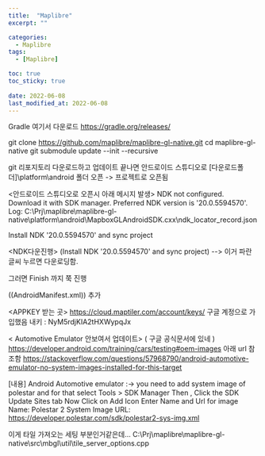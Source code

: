 ```yaml
---
title:  "Maplibre"
excerpt: ""

categories:
  - Maplibre
tags:
  - [Maplibre]

toc: true
toc_sticky: true
 
date: 2022-06-08
last_modified_at: 2022-06-08
---
```

Gradle 여기서 다운로드
https://gradle.org/releases/


git clone https://github.com/maplibre/maplibre-gl-native.git 
cd maplibre-gl-native
git submodule update --init --recursive

git 리포지토리 다운로드하고 업데이트 끝나면
안드로이드 스튜디오로 [다운로드폴더]\platform\android 폴더 오픈 -> 프로젝트로 오픈됨

<안드로이드 스튜디오로 오픈시 아래 메시지 발생>
NDK not configured. Download it with SDK manager. Preferred NDK version is '20.0.5594570'. Log: C:\Prj\maplibre\maplibre-gl-native\platform\android\MapboxGLAndroidSDK\.cxx\ndk_locator_record.json

Install NDK '20.0.5594570' and sync project

<NDK다운진행>
(Install NDK '20.0.5594570' and sync project) --> 이거 파란 글씨 누르면 다운로딩함.

그러면 Finish 까지 쭉 진행


((AndroidManifest.xml))
<uses-permission android:name="android.permission.INTERNET" />
추가

<APPKEY  받는 곳> 
https://cloud.maptiler.com/account/keys/
구글 계정으로 가입했음 내키 : NyM5rdjKIA2tHXWypqJx


< Automotive Emulator 안보여서 업데이트>
( 구글 공식문서에 있네 )
https://developer.android.com/training/cars/testing#oem-images
아래 url 참조함
https://stackoverflow.com/questions/57968790/android-automotive-emulator-no-system-images-installed-for-this-target

[내용]
Android Automotive emulator :-> you need to add system image of polestar and for that select Tools > SDK Manager Then , Click the SDK Update Sites tab Now Click on Add Icon
Enter Name and Url for image
Name: Polestar 2 System Image URL: https://developer.polestar.com/sdk/polestar2-sys-img.xml





이게 타일 가져오는 세팅 부분인거같은데...
C:\Prj\maplibre\maplibre-gl-native\src\mbgl\util\tile_server_options.cpp